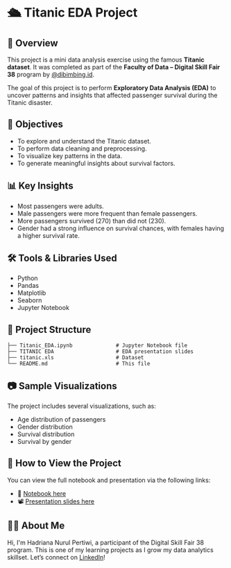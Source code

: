 # 🛳️ Titanic EDA Project

## 📌 Overview
This project is a mini data analysis exercise using the famous **Titanic dataset**. It was completed as part of the **Faculty of Data – Digital Skill Fair 38** program by [@dibimbing.id](https://www.linkedin.com/company/dibimbingid/).

The goal of this project is to perform **Exploratory Data Analysis (EDA)** to uncover patterns and insights that affected passenger survival during the Titanic disaster.

## 🎯 Objectives
- To explore and understand the Titanic dataset.
- To perform data cleaning and preprocessing.
- To visualize key patterns in the data.
- To generate meaningful insights about survival factors.

## 📊 Key Insights
- Most passengers were adults.
- Male passengers were more frequent than female passengers.
- More passengers survived (270) than did not (230).
- Gender had a strong influence on survival chances, with females having a higher survival rate.

## 🛠️ Tools & Libraries Used
- Python
- Pandas
- Matplotlib
- Seaborn
- Jupyter Notebook

## 📁 Project Structure
```
├── Titanic_EDA.ipynb              # Jupyter Notebook file
├── TITANIC EDA                    # EDA presentation slides
├── titanic.xls                    # Dataset
└── README.md                      # This file
```

## 📷 Sample Visualizations
The project includes several visualizations, such as:
- Age distribution of passengers
- Gender distribution
- Survival distribution
- Survival by gender

## 📄 How to View the Project
You can view the full notebook and presentation via the following links:
- 🔗 [Notebook here](https://github.com/onenonlytw/ExploratoryDataAnalysis-Titanic/blob/main/Titanic_EDA.ipynb)
- 📽️ [Presentation slides here](https://github.com/onenonlytw/ExploratoryDataAnalysis-Titanic/blob/main/TITANIC%20EDA.pdf)

## 🙋‍♀️ About Me
Hi, I'm Hadriana Nurul Pertiwi, a participant of the Digital Skill Fair 38 program. This is one of my learning projects as I grow my data analytics skillset. Let’s connect on [LinkedIn](https://www.linkedin.com/in/hadriana-nurul-pertiwi)!

